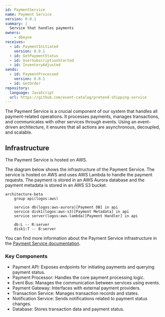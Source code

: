 ```yaml
---
id: PaymentService
name: Payment Service
version: 0.0.1
summary: |
  Service that handles payments
owners:
    - dboyne
receives:
  - id: PaymentInitiated
    version: 0.0.1
  - id: GetPaymentStatus
  - id: UserSubscriptionStarted
  - id: InventoryAdjusted
sends:
  - id: PaymentProcessed
    version: 0.0.1
  - id: GetOrder
repository:
  language: JavaScript
  url: https://github.com/event-catalog/pretend-shipping-service
---
```


The Payment Service is a crucial component of our system that handles all payment-related operations. It processes payments, manages transactions, and communicates with other services through events. Using an event-driven architecture, it ensures that all actions are asynchronous, decoupled, and scalable.

<NodeGraph />

## Infrastructure

The Payment Service is hosted on AWS.

The diagram below shows the infrastructure of the Payment Service. The service is hosted on AWS and uses AWS Lambda to handle the payment requests. The payment is stored in an AWS Aurora database and the payment metadata is stored in an AWS S3 bucket.

```mermaid
architecture-beta
    group api(logos:aws)

    service db(logos:aws-aurora)[Payment DB] in api
    service disk1(logos:aws-s3)[Payment Metadata] in api
    service server(logos:aws-lambda)[Payment Handler] in api

    db:L -- R:server
    disk1:T -- B:server
```

You can find more information about the Payment Service infrastructure in the [Payment Service documentation](https://github.com/event-catalog/pretend-payment-service/blob/main/README.md).

### Key Components
- Payment API: Exposes endpoints for initiating payments and querying payment status.
- Payment Processor: Handles the core payment processing logic.
- Event Bus: Manages the communication between services using events.
- Payment Gateway: Interfaces with external payment providers.
- Transaction Service: Manages transaction records and states.
- Notification Service: Sends notifications related to payment status changes.
- Database: Stores transaction data and payment status.